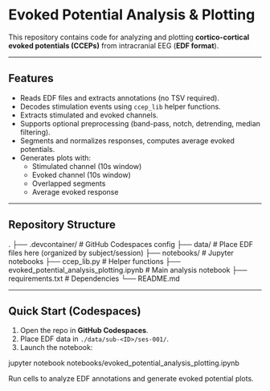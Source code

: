 # Evoked Potential Analysis & Plotting

This repository contains code for analyzing and plotting **cortico-cortical evoked potentials (CCEPs)** from intracranial EEG (**EDF format**).

---

## Features
- Reads EDF files and extracts annotations (no TSV required).
- Decodes stimulation events using `ccep_lib` helper functions.
- Extracts stimulated and evoked channels.
- Supports optional preprocessing (band-pass, notch, detrending, median filtering).
- Segments and normalizes responses, computes average evoked potentials.
- Generates plots with:
  - Stimulated channel (10s window)
  - Evoked channel (10s window)
  - Overlapped segments
  - Average evoked response

---

## Repository Structure
.
├── .devcontainer/ # GitHub Codespaces config
├── data/ # Place EDF files here (organized by subject/session)
├── notebooks/ # Jupyter notebooks
├── ccep_lib.py # Helper functions
├── evoked_potential_analysis_plotting.ipynb # Main analysis notebook
├── requirements.txt # Dependencies
└── README.md



---

## Quick Start (Codespaces)

1. Open the repo in **GitHub Codespaces**.
2. Place EDF data in `./data/sub-<ID>/ses-001/`.
3. Launch the notebook:

jupyter notebook notebooks/evoked_potential_analysis_plotting.ipynb

Run cells to analyze EDF annotations and generate evoked potential plots.

